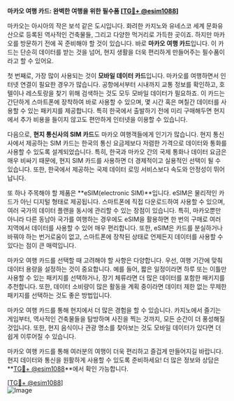 **마카오 여행 카드: 완벽한 여행을 위한 필수품 [[TG💪+ @esim1088](https://t.me/s/esim1088)]**

마카오는 아시아의 작은 보석 같은 도시입니다. 화려한 카지노와 유네스코 세계 문화유산으로 등록된 역사적인 건축물들, 그리고 다양한 먹거리로 가득한 곳이죠. 하지만 마카오를 방문하기 전에 꼭 준비해야 할 것이 있습니다. 바로 **마카오 여행 카드**입니다. 이 카드는 단순히 데이터를 받는 것을 넘어, 현지 생활을 더욱 편리하게 만들어주는 필수품이라고 할 수 있어요.

첫 번째로, 가장 많이 사용되는 것이 **모바일 데이터 카드**입니다. 마카오를 여행하면서 인터넷 연결이 필요한 경우가 많습니다. 공항에서부터 시내까지 교통 정보를 확인하고, 호텔이나 레스토랑을 찾기 위해 검색하는 것도 모두 모바일 데이터가 필요하죠. 이 카드는 간단하게 스마트폰에 장착하여 바로 사용할 수 있으며, 몇 시간 혹은 며칠간 데이터를 사용할 수 있는 패키지를 제공합니다. 특히 한국에서 출발하기 전에 미리 구매해두면 현지에서 추가 비용을 들이지 않고도 편안하게 인터넷을 이용할 수 있습니다.

다음으로, **현지 통신사의 SIM 카드**도 마카오 여행객들에게 인기가 많습니다. 현지 통신사에서 제공하는 SIM 카드는 한국의 통신 요금제보다 저렴한 가격으로 데이터와 통화를 사용할 수 있도록 설계되었습니다. 특히, 한국과 마카오 간의 국제 통화나 데이터 요금은 매우 비싸기 때문에, 현지 SIM 카드를 사용하면 더 경제적이고 실용적인 선택이 될 수 있습니다. 또한, 한국에서 제공하는 국제 데이터 로밍 서비스보다 속도와 안정성이 뛰어납니다.

또 하나 주목해야 할 제품은 **eSIM(electronic SIM)**입니다. eSIM은 물리적인 카드가 아닌 디지털 형태로 제공됩니다. 스마트폰에 직접 다운로드하여 사용할 수 있으며, 여러 국가의 데이터 플랜을 동시에 관리할 수 있는 장점이 있습니다. 특히, 마카오뿐만 아니라 다른 동남아 국가를 여행하는 경우에도 eSIM을 활용하면 한 번의 구매로 여러 지역에서 데이터를 사용할 수 있어 매우 편리합니다. 또한, eSIM은 카드를 분실하거나 바꿔야 하는 번거로움이 없고, 스마트폰에 장착된 상태로 언제든지 데이터를 사용할 수 있다는 점이 큰 매력입니다.

마카오 여행 카드를 선택할 때 고려해야 할 사항은 다양합니다. 우선, 여행 기간에 맞춰 데이터 용량을 설정하는 것이 중요합니다. 예를 들어, 짧은 일정이라면 하루 또는 이틀만 사용할 수 있는 패키지를 선택하거나, 장기 체류라면 더 많은 데이터를 포함한 패키지를 추천합니다. 또한, 데이터 소비량이 많은 활동을 계획 중이라면 데이터 제한 없는 무제한 패키지를 선택하는 것도 좋은 방법입니다.

마카오 여행 카드를 통해 현지에서 더 많은 경험을 할 수 있습니다. 카지노에서 즐기는 게임부터, 역사적인 건축물들을 탐방하며 사진을 찍는 것까지, 모든 순간이 더 풍성해질 것입니다. 또한, 현지 음식이나 관광 명소를 찾아보는 것도 모바일 데이터가 있다면 더 쉽게 이루어질 수 있습니다.

마카오 여행 카드를 통해 여러분의 여행이 더욱 편리하고 즐겁게 만들어지길 바랍니다. 현지 데이터와 통신을 원활하게 사용할 수 있도록 준비하세요! 더 많은 정보와 상담은 **[TG💪+ @esim1088](https://t.me/s/esim1088)**에서 확인 가능합니다. 

[[TG💪+ @esim1088](https://t.me/s/esim1088)]  
![Image](https://i.postimg.cc/Y0z9fWf4/image.png)